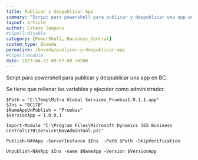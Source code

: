 ```yaml
---
title: Publicar y despublicar App
summary: "Script para powershell para publicar y despublicar una app en BC."
layout: article
author: Esteve Sanpons
#cSpell:disable
category: [PowerShell, Business_Central]
custom_type: Boveda
permalink: /boveda/publicar-y-despublicar-app
#cSpell:enable
date: 2023-04-22 09:07:00 +0200
---
```


Script para powershell para publicar y despublicar una app en BC.

Se tiene que rellenar las variables y ejecutar como administrador.

```
$Path = "C:\Temp\Mitra Global Services_Pruebas1.0.1.1.app"
$Ins = "BC170"
$NameAppUnPublish = "Pruebas"
$VersionApp = 1.0.0.1

Import-Module "C:\Program Files\Microsoft Dynamics 365 Business Central\170\Service\NavAdminTool.ps1"

Publish-NAVApp -ServerInstance $Ins  -Path $Path -SkipVerification

Unpublish-NAVApp $Ins -name $NameApp -Version $VersionApp
```
